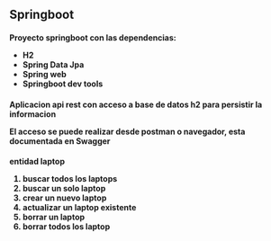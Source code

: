 ## Springboot
<H4>Proyecto springboot con las dependencias:</>
<ul>
<li> H2</>
<li>Spring Data Jpa</>
<li>Spring web</>
<li>Springboot dev tools</></ul>

<h4>Aplicacion api rest con acceso a base de datos h2 para persistir la informacion</>

El acceso se puede realizar desde postman o navegador, esta documentada en Swagger

<h4>entidad laptop</>
<ol>
 <li>buscar todos los laptops</>
  <li>buscar un solo laptop</>
  <li>crear un nuevo laptop</>
  <li>actualizar un laptop existente</>
 <li>borrar un laptop</>
  <li>borrar todos los laptop</>
